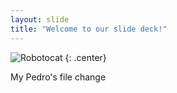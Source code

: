 ```yaml
---
layout: slide
title: "Welcome to our slide deck!"
---
```


![Robotocat](https://octodex.github.com/images/Robotocat.png)
{: .center}

My Pedro's file change
